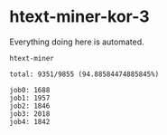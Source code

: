 # htext-miner-kor-3

Everything doing here is automated.

```
htext-miner

total: 9351/9855 (94.88584474885845%)

job0: 1688
job1: 1957
job2: 1846
job3: 2018
job4: 1842
```